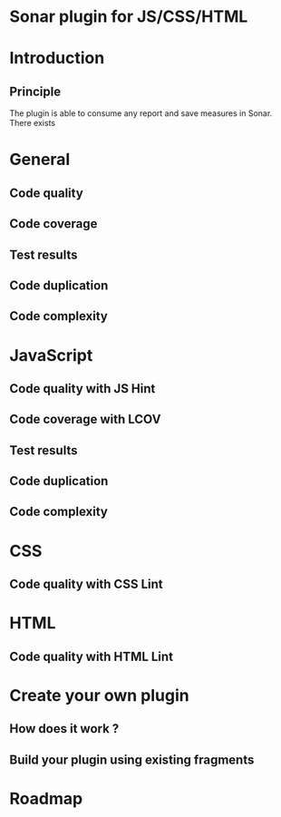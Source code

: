 Sonar plugin for JS/CSS/HTML
============================

# Introduction

## Principle

The plugin is able to consume any report and save measures in Sonar. There exists 


# General

## Code quality

## Code coverage

## Test results

## Code duplication

## Code complexity


# JavaScript

## Code quality with JS Hint

## Code coverage with LCOV

## Test results

## Code duplication

## Code complexity


# CSS

## Code quality with CSS Lint

# HTML

## Code quality with HTML Lint


# Create your own plugin

## How does it work ?


## Build your plugin using existing fragments


# Roadmap